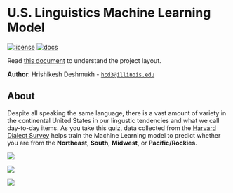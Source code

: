 # U.S. Linguistics Machine Learning Model

[![license](https://img.shields.io/badge/license-MIT-green)](LICENSE)
[![docs](https://img.shields.io/badge/docs-yes-brightgreen)](docs/README.md)

Read [this document](https://cliutils.gitlab.io/modern-cmake/chapters/basics/structure.html) to understand the project
layout.

**Author**: Hrishikesh Deshmukh - [`hcd3@illinois.edu`](mailto:hcd3@illinois.edu)

## About

Despite all speaking the same language, there is a vast amount of variety in the continental United
States in our lingustic tendencies and what we call day-to-day items.  As you take this quiz, data collected
from the [Harvard Dialect Survey](http://www4.uwm.edu/FLL/linguistics/dialect/maps.html) helps train
the Machine Learning model to predict whether you are from the **Northeast**, **South**, **Midwest**, or 
**Pacific/Rockies**.

![](https://github.com/CS126SP20/final-project-hcd3/blob/master/data/Title126.png)

![](https://github.com/CS126SP20/final-project-hcd3/blob/master/data/Question126.png)

![](https://github.com/CS126SP20/final-project-hcd3/blob/master/data/Prediction126.png)
